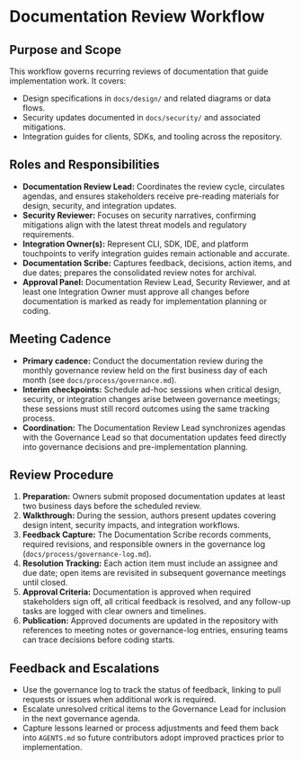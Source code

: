 # Documentation Review Workflow

## Purpose and Scope
This workflow governs recurring reviews of documentation that guide implementation work.
It covers:
- Design specifications in `docs/design/` and related diagrams or data flows.
- Security updates documented in `docs/security/` and associated mitigations.
- Integration guides for clients, SDKs, and tooling across the repository.

## Roles and Responsibilities
- **Documentation Review Lead:** Coordinates the review cycle, circulates agendas, and ensures stakeholders receive pre-reading materials for design, security, and integration updates.
- **Security Reviewer:** Focuses on security narratives, confirming mitigations align with the latest threat models and regulatory requirements.
- **Integration Owner(s):** Represent CLI, SDK, IDE, and platform touchpoints to verify integration guides remain actionable and accurate.
- **Documentation Scribe:** Captures feedback, decisions, action items, and due dates; prepares the consolidated review notes for archival.
- **Approval Panel:** Documentation Review Lead, Security Reviewer, and at least one Integration Owner must approve all changes before documentation is marked as ready for implementation planning or coding.

## Meeting Cadence
- **Primary cadence:** Conduct the documentation review during the monthly governance review held on the first business day of each month (see `docs/process/governance.md`).
- **Interim checkpoints:** Schedule ad-hoc sessions when critical design, security, or integration changes arise between governance meetings; these sessions must still record outcomes using the same tracking process.
- **Coordination:** The Documentation Review Lead synchronizes agendas with the Governance Lead so that documentation updates feed directly into governance decisions and pre-implementation planning.

## Review Procedure
1. **Preparation:** Owners submit proposed documentation updates at least two business days before the scheduled review.
2. **Walkthrough:** During the session, authors present updates covering design intent, security impacts, and integration workflows.
3. **Feedback Capture:** The Documentation Scribe records comments, required revisions, and responsible owners in the governance log (`docs/process/governance-log.md`).
4. **Resolution Tracking:** Each action item must include an assignee and due date; open items are revisited in subsequent governance meetings until closed.
5. **Approval Criteria:** Documentation is approved when required stakeholders sign off, all critical feedback is resolved, and any follow-up tasks are logged with clear owners and timelines.
6. **Publication:** Approved documents are updated in the repository with references to meeting notes or governance-log entries, ensuring teams can trace decisions before coding starts.

## Feedback and Escalations
- Use the governance log to track the status of feedback, linking to pull requests or issues when additional work is required.
- Escalate unresolved critical items to the Governance Lead for inclusion in the next governance agenda.
- Capture lessons learned or process adjustments and feed them back into `AGENTS.md` so future contributors adopt improved practices prior to implementation.
